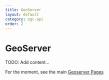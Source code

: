 ```yaml
---
title: GeoServer
layout: default
category: ogc-api
order: 2
---
```


# GeoServer

TODO: Add content...

For the moment, see the main [Geoserver Pages](http://geoserver.org/)
